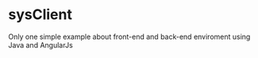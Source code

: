 # sysClient
Only one simple example about front-end and back-end enviroment using Java and AngularJs
